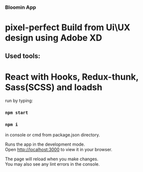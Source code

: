 ### Bloomin App

# pixel-perfect Build from Ui\UX design using Adobe XD

## Used tools:

# React with Hooks, Redux-thunk, Sass(SCSS) and loadsh

run by typing:
### `npm start`
### `npm i`
in console or cmd from package.json directory.


Runs the app in the development mode.\
Open [http://localhost:3000](http://localhost:3000) to view it in your browser.

The page will reload when you make changes.\
You may also see any lint errors in the console.
